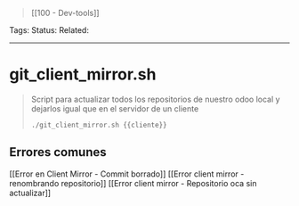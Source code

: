 > [[100 - Dev-tools]]

Tags: 
Status: 
Related: 

___

# git_client_mirror.sh

> Script para actualizar todos los repositorios de nuestro odoo local y dejarlos igual que en el servidor de un cliente
> 
> `./git_client_mirror.sh {{cliente}}`

## Errores comunes
[[Error en Client Mirror - Commit borrado]]
[[Error client mirror - renombrando repositorio]]
[[Error client mirror - Repositorio oca sin actualizar]]